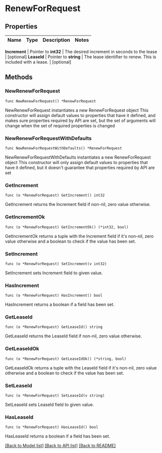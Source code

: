 # RenewForRequest


## Properties

Name | Type | Description | Notes
------------ | ------------- | ------------- | -------------


**Increment** | Pointer to **int32** | The desired increment in seconds to the lease | [optional] 
**LeaseId** | Pointer to **string** | The lease identifier to renew. This is included with a lease. | [optional] 



## Methods


### NewRenewForRequest

`func NewRenewForRequest() *RenewForRequest`

NewRenewForRequest instantiates a new RenewForRequest object
This constructor will assign default values to properties that have it defined,
and makes sure properties required by API are set, but the set of arguments
will change when the set of required properties is changed

### NewRenewForRequestWithDefaults

`func NewRenewForRequestWithDefaults() *RenewForRequest`

NewRenewForRequestWithDefaults instantiates a new RenewForRequest object
This constructor will only assign default values to properties that have it defined,
but it doesn't guarantee that properties required by API are set


### GetIncrement

`func (o *RenewForRequest) GetIncrement() int32`

GetIncrement returns the Increment field if non-nil, zero value otherwise.

### GetIncrementOk

`func (o *RenewForRequest) GetIncrementOk() (*int32, bool)`

GetIncrementOk returns a tuple with the Increment field if it's non-nil, zero value otherwise
and a boolean to check if the value has been set.

### SetIncrement

`func (o *RenewForRequest) SetIncrement(v int32)`

SetIncrement sets Increment field to given value.


### HasIncrement

`func (o *RenewForRequest) HasIncrement() bool`

HasIncrement returns a boolean if a field has been set.




### GetLeaseId

`func (o *RenewForRequest) GetLeaseId() string`

GetLeaseId returns the LeaseId field if non-nil, zero value otherwise.

### GetLeaseIdOk

`func (o *RenewForRequest) GetLeaseIdOk() (*string, bool)`

GetLeaseIdOk returns a tuple with the LeaseId field if it's non-nil, zero value otherwise
and a boolean to check if the value has been set.

### SetLeaseId

`func (o *RenewForRequest) SetLeaseId(v string)`

SetLeaseId sets LeaseId field to given value.


### HasLeaseId

`func (o *RenewForRequest) HasLeaseId() bool`

HasLeaseId returns a boolean if a field has been set.









[[Back to Model list]](../README.md#documentation-for-models) [[Back to API list]](../README.md#documentation-for-api-endpoints) [[Back to README]](../README.md)



